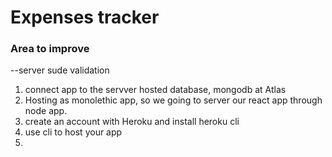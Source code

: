 # Expenses tracker

### Area to improve

--server sude validation

1. connect app to the servver hosted database, mongodb at Atlas
2. Hosting as monolethic app, so we going to server our react app through node app.
3. create an account with Heroku and install heroku cli
4. use cli to host your app
5.
